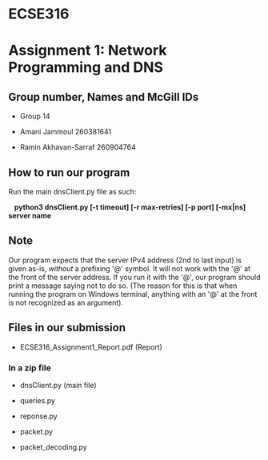 # ECSE316
# Assignment 1: Network Programming and DNS

## Group number, Names and McGill IDs
* Group 14

* Amani Jammoul 260381641

* Ramin Akhavan-Sarraf 260904764

## How to run our program
Run the main dnsClient.py file as such:

&nbsp;&nbsp; **python3 dnsClient.py [-t timeout] [-r max-retries] [-p port] [-mx|ns] server name**

## Note
Our program expects that the server IPv4 address (2nd to last input) is given as-is, *without* a prefixing '@' symbol. It will not work with the '@' at the front of the server address. If you run it with the '@', our program should print a message saying not to do so. (The reason for this is that when running the program on Windows terminal, anything with an '@' at the front is not recognized as an argument).

## Files in our submission
* ECSE316_Assignment1_Report.pdf (Report)

### In a zip file
* dnsClient.py (main file)

* queries.py

* reponse.py

* packet.py

* packet_decoding.py

